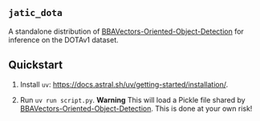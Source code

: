 ## `jatic_dota`

A standalone distribution of [BBAVectors-Oriented-Object-Detection](https://github.com/yijingru/BBAVectors-Oriented-Object-Detection/tree/11dad9aefab65f68f9330824980ee0c08bdb7234) for inference on the DOTAv1 dataset.

## Quickstart

1. Install `uv`: https://docs.astral.sh/uv/getting-started/installation/.

3. Run `uv run script.py`. **Warning** This will load a Pickle file shared by [BBAVectors-Oriented-Object-Detection](https://github.com/yijingru/BBAVectors-Oriented-Object-Detection/tree/11dad9aefab65f68f9330824980ee0c08bdb7234). This is done at your own risk!